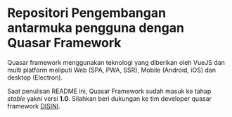 # Repositori Pengembangan antarmuka pengguna dengan Quasar Framework

Quasar framework menggunakan teknologi yang diberikan oleh VueJS dan multi platform meliputi Web (SPA, PWA, SSR), Mobile (Android, iOS) dan desktop (Electron).

Saat penulisan README ini, Quasar Framework sudah masuk ke tahap *stable* yakni versi **1.0**. Silahkan beri dukungan ke tim developer quasar framework [DISINI](https://github.com/users/rstoenescu/sponsorship).
